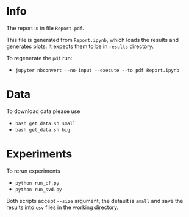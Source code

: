 # Info
The report is in file `Report.pdf`.

This file is generated from `Report.ipynb`, which loads the results and generates plots.
It expects them to be in `results` directory.

To regenerate the `pdf` run:
- `jupyter nbconvert --no-input --execute --to pdf Report.ipynb`

# Data
To download data please use
- `bash get_data.sh small`
- `bash get_data.sh big`

# Experiments
To rerun experiments
- `python run_cf.py`
- `python run_svd.py`

Both scripts accept `--size` argument, the default is `small` and save the results into `csv` files in the working directory.